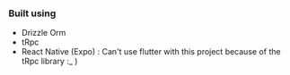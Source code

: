 ### Built using

- Drizzle Orm
- tRpc
- React Native (Expo) : Can't use flutter with this project because of the tRpc library :\_ )
